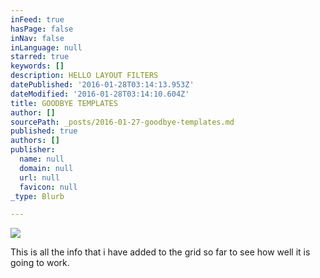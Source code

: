 ```yaml
---
inFeed: true
hasPage: false
inNav: false
inLanguage: null
starred: true
keywords: []
description: HELLO LAYOUT FILTERS
datePublished: '2016-01-28T03:14:13.953Z'
dateModified: '2016-01-28T03:14:10.604Z'
title: GOODBYE TEMPLATES
author: []
sourcePath: _posts/2016-01-27-goodbye-templates.md
published: true
authors: []
publisher:
  name: null
  domain: null
  url: null
  favicon: null
_type: Blurb

---
```

![](https://the-grid-user-content.s3-us-west-2.amazonaws.com/d6a32922-5334-4ded-bd9d-29eb36643d1b.JPG)

This is all the info that i have added to the grid so far to see how well it is going to work.
